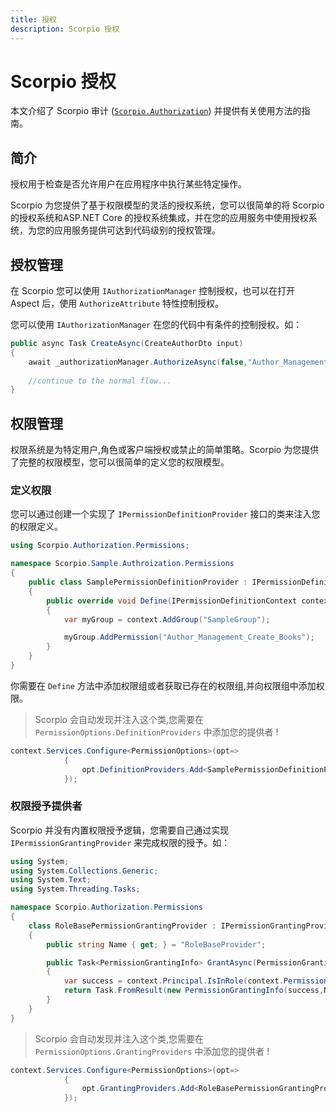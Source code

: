 ```yaml
---
title: 授权
description: Scorpio 授权
---
```


# Scorpio 授权

本文介绍了 Scorpio 审计 ([`Scorpio.Authorization`](https://www.nuget.org/packages/Scorpio.Authorization)) 并提供有关使用方法的指南。

## 简介

授权用于检查是否允许用户在应用程序中执行某些特定操作。

Scorpio 为您提供了基于权限模型的灵活的授权系统，您可以很简单的将 Scorpio 的授权系统和ASP.NET Core 的授权系统集成，并在您的应用服务中使用授权系统，为您的应用服务提供可达到代码级别的授权管理。

## 授权管理

在 Scorpio 您可以使用 `IAuthorizationManager` 控制授权，也可以在打开 Aspect 后，使用 `AuthorizeAttribute` 特性控制授权。

您可以使用 `IAuthorizationManager` 在您的代码中有条件的控制授权。如：

``` csharp
public async Task CreateAsync(CreateAuthorDto input)
{
    await _authorizationManager.AuthorizeAsync(false,"Author_Management_Create_Books");
    
    //continue to the normal flow...
}
```

## 权限管理

权限系统是为特定用户,角色或客户端授权或禁止的简单策略。Scorpio 为您提供了完整的权限模型，您可以很简单的定义您的权限模型。

### 定义权限

您可以通过创建一个实现了 `IPermissionDefinitionProvider` 接口的类来注入您的权限定义。

``` cs
using Scorpio.Authorization.Permissions;

namespace Scorpio.Sample.Authroization.Permissions
{
    public class SamplePermissionDefinitionProvider : IPermissionDefinitionProvider
    {
        public override void Define(IPermissionDefinitionContext context)
        {
            var myGroup = context.AddGroup("SampleGroup");

            myGroup.AddPermission("Author_Management_Create_Books");
        }
    }
}
```
你需要在 `Define` 方法中添加权限组或者获取已存在的权限组,并向权限组中添加权限。

>Scorpio 会自动发现并注入这个类,您需要在 `PermissionOptions.DefinitionProviders` 中添加您的提供者 !

``` cs
context.Services.Configure<PermissionOptions>(opt=>
            {
                opt.DefinitionProviders.Add<SamplePermissionDefinitionProvider>();
            });
```

### 权限授予提供者

Scorpio 并没有内置权限授予逻辑，您需要自己通过实现 `IPermissionGrantingProvider` 来完成权限的授予。如：

``` cs
using System;
using System.Collections.Generic;
using System.Text;
using System.Threading.Tasks;

namespace Scorpio.Authorization.Permissions
{
    class RoleBasePermissionGrantingProvider : IPermissionGrantingProvider
    {
        public string Name { get; } = "RoleBaseProvider";

        public Task<PermissionGrantingInfo> GrantAsync(PermissionGrantingContext context)
        {
            var success = context.Principal.IsInRole(context.Permission.Name);
            return Task.FromResult(new PermissionGrantingInfo(success,Name));
        }
    }
}
```

>Scorpio 会自动发现并注入这个类,您需要在 `PermissionOptions.GrantingProviders` 中添加您的提供者 !

``` cs
context.Services.Configure<PermissionOptions>(opt=>
            {
                opt.GrantingProviders.Add<RoleBasePermissionGrantingProvider>();
            });
```